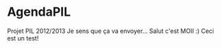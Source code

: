 AgendaPIL
=========

Projet PIL 2012/2013
Je sens que ça va envoyer...
Salut c'est MOII :)
Ceci est un test!